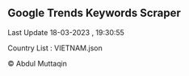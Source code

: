 

## Google Trends Keywords Scraper 
 
Last Update 18-03-2023 , 19:30:55

Country List :
VIETNAM.json



© Abdul Muttaqin 
